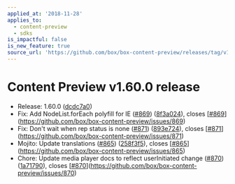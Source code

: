 ```yaml
---
applied_at: '2018-11-28'
applies_to:
  - content-preview
  - sdks
is_impactful: false
is_new_feature: true
source_url: 'https://github.com/box/box-content-preview/releases/tag/v1.60.0'
---
```


# Content Preview v1.60.0 release


* Release: 1.60.0 ([dcdc7a0](https://github.com/box/box-content-preview/commit[dcdc7a0](https://github.com/box/box-content-preview/commit/dcdc7a0)))
* Fix: Add NodeList.forEach polyfill for IE ([#869](https://github.com/box/box-content-preview/pull/869)) ([8f3a024](https://github.com/box/box-content-preview/commit[8f3a024](https://github.com/box/box-content-preview/commit/8f3a024))), closes [[#869](https://github.com/box/box-content-preview/pull/869)](https://github.com/box/box-content-preview/issues/869)
* Fix: Don't wait when rep status is none ([#871](https://github.com/box/box-content-preview/pull/871)) ([893e724](https://github.com/box/box-content-preview/commit[893e724](https://github.com/box/box-content-preview/commit/893e724))), closes [[#871](https://github.com/box/box-content-preview/pull/871)](https://github.com/box/box-content-preview/issues/871)
* Mojito: Update translations ([#865](https://github.com/box/box-content-preview/pull/865)) ([258f3f5](https://github.com/box/box-content-preview/commit[258f3f5](https://github.com/box/box-content-preview/commit/258f3f5))), closes [[#865](https://github.com/box/box-content-preview/pull/865)](https://github.com/box/box-content-preview/issues/865)
* Chore: Update media player docs to reflect userInitiated change ([#870](https://github.com/box/box-content-preview/pull/870)) ([1a71790](https://github.com/box/box-content-preview/commit[1a71790](https://github.com/box/box-content-preview/commit/1a71790))), closes [[#870](https://github.com/box/box-content-preview/pull/870)](https://github.com/box/box-content-preview/issues/870)



